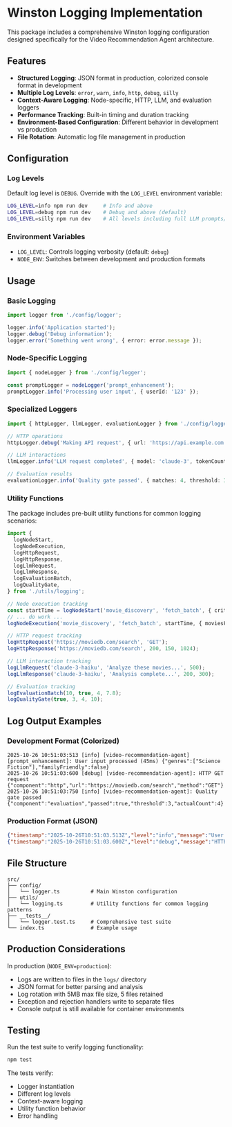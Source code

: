 # Winston Logging Implementation

This package includes a comprehensive Winston logging configuration designed specifically for the Video Recommendation Agent architecture.

## Features

- **Structured Logging**: JSON format in production, colorized console format in development
- **Multiple Log Levels**: `error`, `warn`, `info`, `http`, `debug`, `silly`
- **Context-Aware Logging**: Node-specific, HTTP, LLM, and evaluation loggers
- **Performance Tracking**: Built-in timing and duration tracking
- **Environment-Based Configuration**: Different behavior in development vs production
- **File Rotation**: Automatic log file management in production

## Configuration

### Log Levels

Default log level is `DEBUG`. Override with the `LOG_LEVEL` environment variable:

```bash
LOG_LEVEL=info npm run dev     # Info and above
LOG_LEVEL=debug npm run dev    # Debug and above (default)
LOG_LEVEL=silly npm run dev    # All levels including full LLM prompts/responses
```

### Environment Variables

- `LOG_LEVEL`: Controls logging verbosity (default: `debug`)
- `NODE_ENV`: Switches between development and production formats

## Usage

### Basic Logging

```typescript
import logger from './config/logger';

logger.info('Application started');
logger.debug('Debug information');
logger.error('Something went wrong', { error: error.message });
```

### Node-Specific Logging

```typescript
import { nodeLogger } from './config/logger';

const promptLogger = nodeLogger('prompt_enhancement');
promptLogger.info('Processing user input', { userId: '123' });
```

### Specialized Loggers

```typescript
import { httpLogger, llmLogger, evaluationLogger } from './config/logger';

// HTTP operations
httpLogger.debug('Making API request', { url: 'https://api.example.com' });

// LLM interactions
llmLogger.info('LLM request completed', { model: 'claude-3', tokenCount: 150 });

// Evaluation results
evaluationLogger.info('Quality gate passed', { matches: 4, threshold: 3 });
```

### Utility Functions

The package includes pre-built utility functions for common logging scenarios:

```typescript
import {
  logNodeStart,
  logNodeExecution,
  logHttpRequest,
  logHttpResponse,
  logLlmRequest,
  logLlmResponse,
  logEvaluationBatch,
  logQualityGate,
} from './utils/logging';

// Node execution tracking
const startTime = logNodeStart('movie_discovery', 'fetch_batch', { criteria: '...' });
// ... do work ...
logNodeExecution('movie_discovery', 'fetch_batch', startTime, { moviesFound: 12 });

// HTTP request tracking
logHttpRequest('https://moviedb.com/search', 'GET');
logHttpResponse('https://moviedb.com/search', 200, 150, 1024);

// LLM interaction tracking
logLlmRequest('claude-3-haiku', 'Analyze these movies...', 500);
logLlmResponse('claude-3-haiku', 'Analysis complete...', 200, 300);

// Evaluation tracking
logEvaluationBatch(10, true, 4, 7.8);
logQualityGate(true, 3, 4, 10);
```

## Log Output Examples

### Development Format (Colorized)

```
2025-10-26 10:51:03:513 [info] [video-recommendation-agent] [prompt_enhancement]: User input processed (45ms) {"genres":["Science Fiction"],"familyFriendly":false}
2025-10-26 10:51:03:600 [debug] [video-recommendation-agent]: HTTP GET request {"component":"http","url":"https://moviedb.com/search","method":"GET"}
2025-10-26 10:51:03:750 [info] [video-recommendation-agent]: Quality gate passed {"component":"evaluation","passed":true,"threshold":3,"actualCount":4}
```

### Production Format (JSON)

```json
{"timestamp":"2025-10-26T10:51:03.513Z","level":"info","message":"User input processed","service":"video-recommendation-agent","nodeId":"prompt_enhancement","duration":45,"genres":["Science Fiction"],"familyFriendly":false}
{"timestamp":"2025-10-26T10:51:03.600Z","level":"debug","message":"HTTP GET request","service":"video-recommendation-agent","component":"http","url":"https://moviedb.com/search","method":"GET"}
```

## File Structure

```
src/
├── config/
│   └── logger.ts          # Main Winston configuration
├── utils/
│   └── logging.ts         # Utility functions for common logging patterns
├── __tests__/
│   └── logger.test.ts     # Comprehensive test suite
└── index.ts               # Example usage
```

## Production Considerations

In production (`NODE_ENV=production`):

- Logs are written to files in the `logs/` directory
- JSON format for better parsing and analysis
- Log rotation with 5MB max file size, 5 files retained
- Exception and rejection handlers write to separate files
- Console output is still available for container environments

## Testing

Run the test suite to verify logging functionality:

```bash
npm test
```

The tests verify:

- Logger instantiation
- Different log levels
- Context-aware logging
- Utility function behavior
- Error handling
